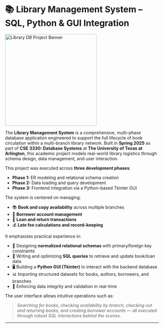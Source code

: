 # 📚 Library Management System – SQL, Python & GUI Integration

<img src="readme-banner-library.png" alt="Library DB Project Banner" width="300"/>

The **Library Management System** is a comprehensive, multi-phase database application engineered to support the full lifecycle of book circulation within a multi-branch library network. Built in **Spring 2025** as part of **CSE 3330: Database Systems** at **The University of Texas at Arlington**, this academic project models real-world library logistics through schema design, data management, and user interaction.

This project was executed across **three development phases**:

- **Phase 1:** ER modeling and relational schema creation
- **Phase 2:** Data loading and query development
- **Phase 3:** Frontend integration via a Python-based Tkinter GUI

The system is centered on managing:

- 📚 **Book and copy availability** across multiple branches
- 👤 **Borrower account management**
- 📖 **Loan and return transactions**
- 💰 **Late fee calculations and record-keeping**

It emphasizes practical experience in:

- 📐 Designing **normalized relational schemas** with primary/foreign key constraints
- 💾 Writing and optimizing **SQL queries** to retrieve and update book/loan data
- 🖥️ Building a **Python GUI (Tkinter)** to interact with the backend database
- 📊 Importing structured datasets for books, authors, borrowers, and branches
- 🧠 Enforcing data integrity and validation in real-time

The user interface allows intuitive operations such as:

> _Searching for books, checking availability by branch, checking out and returning books, and creating borrower accounts — all executed through robust SQL interactions behind the scenes._

---

